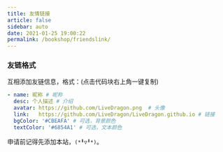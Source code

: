 ```yaml
---
title: 友情链接
article: false
sidebar: auto
date: 2021-01-25 19:00:22
permalink: /bookshop/friendslink/
---
```


<!--
普通卡片列表容器，可用于友情链接、项目推荐、古诗词展示等。
cardList 后面可跟随一个数字表示每行最多显示多少个，选值范围1~4，默认3。在小屏时会根据屏幕宽度减少每行显示数量。
-->
<!-- ::: cardList

```yaml
- name: Hyouka # 昵称
  desc: 菜鸟我是认真的 # 介绍
  avatar: https://avatars.githubusercontent.com/u/35371952?v=4 # 头像
  link: https://hyoukam.github.io/  # 链接
  bgColor: '#CBEAFA' # 可选，背景颜色
  textColor: '#6854A1' # 可选，文本颜色

- name: 飞鸟 # 昵称
  desc: 一只平凡的鸟罢了 # 介绍
  avatar: https://jack-img.oss-cn-hangzhou.aliyuncs.com/img/20201204121004.jpg
  link: https://lzxjack.top/
  bgColor: '#CBEAFA' # 可选，背景颜色
  textColor: '#6854A1' # 可选，文本颜色

- name: Hermoso # 昵称
  desc: 时间如一捧流沙,缓缓的在指间流尽 # 介绍
  avatar: https://cdn.jsdelivr.net/gh/weilain/cdn-photo/Photo/avatar.jpg # 头像
  link: https://imszz.com/  # 链接
  bgColor: '#CBEAFA' # 可选，背景颜色
  textColor: '#6854A1' # 可选，文本颜色
  ```
::: -->

### 友链格式

互相添加友链信息，格式：(点击代码块右上角一键复制)

```yaml
- name: 昵称 # 昵称
  desc: 个人描述 # 介绍
  avatar: https://github.com/LiveDragon.png  # 头像
  link:   https://github.com/LiveDragon/LiveDragon.github.io # 链接
  bgColor: '#CBEAFA' # 可选，背景颜色
  textColor: '#6854A1' # 可选，文本颜色
```


申请前记得先添加本站，`(*╹▽╹*)`。

<!-- ### 友链申请

发微信、邮件：[【联系方式】](https://github.com/alexwjj/alexwjj.github.io)。或者直接去[【留言板】](/bookshop/message-board/) -->